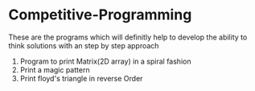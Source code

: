 # Competitive-Programming
These are the programs which will definitly help to develop the ability to think solutions with an step by step approach

  1. Program to print Matrix(2D array) in a spiral fashion
  2. Print a magic pattern
  3. Print floyd's triangle in reverse Order
  
